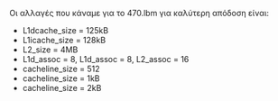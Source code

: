 Οι αλλαγές που κάναμε για το 470.lbm για καλύτερη απόδοση είναι:
* L1dcache_size = 125kB
* L1icache_size = 128kB
* L2_size = 4MB
* L1d_assoc = 8, L1d_assoc = 8, L2_assoc = 16
* cacheline_size = 512
* cacheline_size = 1kB
* cacheline_size = 2kB
